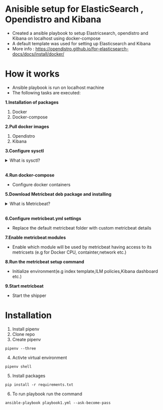 # Anisible setup for ElasticSearch , Opendistro and Kibana

- Created a ansible playbook to setup Elastricsearch, opendistro and Kibana on localhost using docker-compose
- A default template was used for setting up Elasticsearch and Kibana 
- More info : https://opendistro.github.io/for-elasticsearch-docs/docs/install/docker/

# How it works
- Ansible playbook is run on localhost machine
- The following tasks are executed:

**1.Installation of packages**
 1. Docker
 2. Docker-compose

**2.Pull docker images** 
1. Opendistro
2. Kibana

**3.Configure sysctl**
<details>
<summary>What is sysctl?</summary>
<br>
    - A command used to modified default kernal behaviour. Changes can be on system reboot or at runtime.

    - The changes that will be made are increase virtual memory assigned by default to Elastic

    - More info : https://www.elastic.co/guide/en/elasticsearch/reference/current/vm-max-map-count.html
</details>
<br>

**4.Run docker-compose**
- Configure docker containers

**5.Download Metricbeat deb package and installing**

<details>
<summary>What is Metricbeat?</summary>
<br>

 - A lightweight shipper you can install on yor server to periodically collects metric from the operating system and services on server.

 - Simplify collecting,parsing and visualizing infromation from key data sources (e.g. cloud platforms,containers). Based on Elastic Common Schema(ECS)

 - It then can take metrics and statistic to be used by Elasticsearch or Logstash
</details>
<br>

**6.Configure metricbeat.yml settings**
 - Replace the default metricbeat folder with custom metricbeat details

**7.Enable metricbeat modules**
 - Enable which module will be used by metricbeat having access to its metricsets (e.g for Docker CPU, containter,network etc.)

**8.Run the metricbeat setup command**
  - Initialize environment(e.g index template,ILM policies,Kibana dashboard etc.)

**9.Start metricbeat**
   - Start the shipper

# Installation
1. Install pipenv
2. Clone repo
3. Create pipenv

```
pipenv --three
```

4. Activte virtual environment
```
pipenv shell
```
5. Install packages
```
pip install -r requirements.txt
```
6. To run playbook run the command 
```
ansible-playbook playbook1.yml --ask-become-pass
```